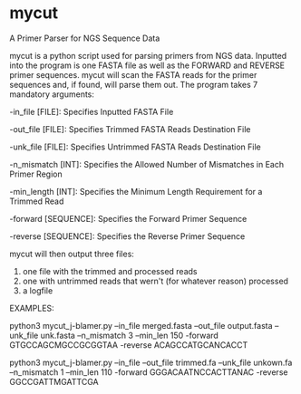 # mycut
A Primer Parser for NGS Sequence Data


mycut is a python script used for parsing primers from NGS data.  Inputted into the program is one FASTA file as well as the FORWARD and REVERSE primer sequences.  mycut will scan the FASTA reads for the primer sequences and, if found, will parse them out. The program takes 7 mandatory arguments:

  -in_file [FILE]: Specifies Inputted FASTA File

  -out_file [FILE]: Specifies Trimmed FASTA Reads Destination File

  -unk_file [FILE]: Specifies Untrimmed FASTA Reads Destination File

  -n_mismatch [INT]: Specifies the Allowed Number of Mismatches in Each Primer Region

  -min_length [INT]: Specifies the Minimum Length Requirement for a Trimmed Read

  -forward [SEQUENCE]: Specifies the Forward Primer Sequence

  -reverse [SEQUENCE]: Specifies the Reverse Primer Sequence




mycut will then output three files: 

  1. one file with the trimmed and processed reads
  2. one with untrimmed reads that wern't (for whatever reason) processed
  3. a logfile
  
 


EXAMPLES:

python3 mycut_j-blamer.py –in_file merged.fasta  –out_file output.fasta –unk_file unk.fasta –n_mismatch 3 –min_len 150 -forward GTGCCAGCMGCCGCGGTAA  -reverse ACAGCCATGCANCACCT

python3 mycut_j-blamer.py –in_file  –out_file trimmed.fa –unk_file unkown.fa –n_mismatch 1 –min_len 110 -forward GGGACAATNCCACTTANAC -reverse GGCCGATTMGATTCGA
